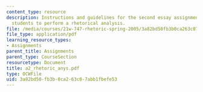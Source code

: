 ```yaml
---
content_type: resource
description: Instructions and guidelines for the second essay assignment, which asks
  students to perform a rhetorical analysis.
file: /media/courses/21w-747-rhetoric-spring-2005/3a82bd50fb3b0ca263c07abb1fbefe53_a2_rhetoric_anys.pdf
file_type: application/pdf
learning_resource_types:
- Assignments
parent_title: Assignments
parent_type: CourseSection
resourcetype: Document
title: a2_rhetoric_anys.pdf
type: OCWFile
uid: 3a82bd50-fb3b-0ca2-63c0-7abb1fbefe53
---
```

